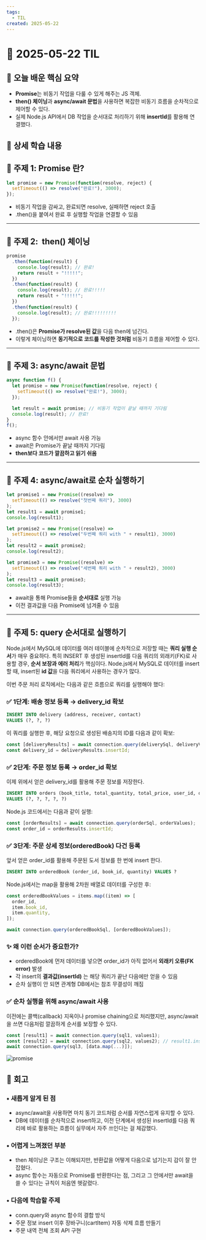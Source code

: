 ```yaml
---
tags:
  - TIL
created: 2025-05-22
---
```


# 📘 2025-05-22 TIL

## 📌 오늘 배운 핵심 요약
- **Promise**는 비동기 작업을 다룰 수 있게 해주는 JS 객체.
- **then() 체이닝**과 **async/await 문법**을 사용하면 복잡한 비동기 흐름을 순차적으로 제어할 수 있다.
- 실제 Node.js API에서 DB 작업을 순서대로 처리하기 위해 **insertId**를 활용해 연결했다.


## 🧠 상세 학습 내용

## 📍 주제 1: Promise 란?
```js
let promise = new Promise(function(resolve, reject) {
  setTimeout(() => resolve("완료!"), 3000);
});
```
- 비동기 작업을 감싸고, 완료되면 resolve, 실패하면 reject 호출
- .then()을 붙여서 완료 후 실행할 작업을 연결할 수 있음

----

## 📍 주제 2:  then() 체이닝
```js
promise
  .then(function(result) {
    console.log(result); // 완료!
    return result + "!!!!!";
  })
  .then(function(result) {
    console.log(result); // 완료!!!!!
    return result + "!!!!!";
  })
  .then(function(result) {
    console.log(result); // 완료!!!!!!!!! 
  });
```
- .then()은 **Promise가 resolve된 값**을 다음 then에 넘긴다.
- 이렇게 체이닝하면 **동기적으로 코드를 작성한 것처럼** 비동기 흐름을 제어할 수 있다.


---

## 📍 주제 3: async/await 문법
```js
async function f() {
  let promise = new Promise(function(resolve, reject) {
    setTimeout(() => resolve("완료!"), 3000);
  });

  let result = await promise; // 비동기 작업이 끝날 때까지 기다림
  console.log(result); // 완료!
}
f();
```
- async 함수 안에서만 await 사용 가능
- await은 Promise가 끝날 때까지 기다림
- **then보다 코드가 깔끔하고 읽기 쉬움**


---


## 📍 주제 4: async/await로 순차 실행하기
```js
let promise1 = new Promise((resolve) =>
  setTimeout(() => resolve("첫번째 쿼리"), 3000)
);
let result1 = await promise1;
console.log(result1);

let promise2 = new Promise((resolve) =>
  setTimeout(() => resolve("두번째 쿼리 with " + result1), 3000)
);
let result2 = await promise2;
console.log(result2);

let promise3 = new Promise((resolve) =>
  setTimeout(() => resolve("세번째 쿼리 with " + result2), 3000)
);
let result3 = await promise3;
console.log(result3);
```
- await을 통해 Promise들을 **순서대로** 실행 가능
- 이전 결과값을 다음 Promise에 넘겨줄 수 있음


---

## 📍 주제 5: query 순서대로 실행하기
Node.js에서 MySQL에 데이터를 여러 테이블에 순차적으로 저장할 때는 **쿼리 실행 순서**가 매우 중요하다. 특히 INSERT 후 생성된 insertId를 다음 쿼리의 외래키(FK)로 사용할 경우, **순서 보장과 에러 처리**가 핵심이다.
Node.js에서 MySQL로 데이터를 insert할 때, insert된 **id 값**을 다음 쿼리에서 사용하는 경우가 많다.

이번 주문 처리 로직에서는 다음과 같은 흐름으로 쿼리를 실행해야 했다:
### ✅ 1단계: 배송 정보 등록 → delivery_id 확보
```sql
INSERT INTO delivery (address, receiver, contact)
VALUES (?, ?, ?)
```

이 쿼리를 실행한 후, 해당 요청으로 생성된 배송지의 ID를 다음과 같이 확보:
```js
const [deliveryResults] = await connection.query(deliverySql, deliveryValues);
const delivery_id = deliveryResults.insertId;
```


### ✅ 2단계: 주문 정보 등록 → order_id 확보
이제 위에서 얻은 delivery_id를 활용해 주문 정보를 저장한다.
```sql
INSERT INTO orders (book_title, total_quantity, total_price, user_id, delivery_id)
VALUES (?, ?, ?, ?, ?)
```

Node.js 코드에서는 다음과 같이 실행:
```js
const [orderResults] = await connection.query(orderSql, orderValues);
const order_id = orderResults.insertId;
```


### ✅ 3단계: 주문 상세 정보(orderedBook) 다건 등록
앞서 얻은 order_id를 활용해 주문된 도서 정보를 한 번에 insert 한다.
```sql
INSERT INTO orderedBook (order_id, book_id, quantity) VALUES ?
```

Node.js에서는 map을 활용해 2차원 배열로 데이터를 구성한 후:
```js
const orderedBookValues = items.map((item) => [
  order_id,
  item.book_id,
  item.quantity,
]);

await connection.query(orderedBookSql, [orderedBookValues]);
```

### ✨ 왜 이런 순서가 중요한가?

- orderedBook에 먼저 데이터를 넣으면 order_id가 아직 없어서 **외래키 오류(FK error)** 발생
- 각 insert의 **결과값(insertId)** 는 해당 쿼리가 끝난 다음에만 얻을 수 있음
- 순차 실행이 안 되면 관계형 DB에서는 참조 무결성이 깨짐

### ✅ 순차 실행을 위해 async/await 사용
이전에는 콜백(callback) 지옥이나 promise chaining으로 처리했지만, async/await을 쓰면 다음처럼 깔끔하게 순서를 보장할 수 있다.

```js
const [result1] = await connection.query(sql1, values1);
const [result2] = await connection.query(sql2, values2); // result1.insertId 사용
await connection.query(sql3, [data.map(...)]);
```


![promise](https://seonohblog.netlify.app/assets/promise.png)


## 💭 회고

### • 새롭게 알게 된 점
- async/await을 사용하면 마치 동기 코드처럼 순서를 자연스럽게 유지할 수 있다.
- DB에 데이터를 순차적으로 insert하고, 이전 단계에서 생성된 insertId를 다음 쿼리에 바로 활용하는 흐름이 실무에서 자주 쓰인다는 걸 체감했다.

### • 어렵게 느껴졌던 부분
- then 체이닝은 구조는 이해되지만, 반환값을 어떻게 다음으로 넘기는지 감이 잘 안 잡혔다.
- async 함수는 자동으로 Promise를 반환한다는 점, 그리고 그 안에서만 await을 쓸 수 있다는 규칙이 처음엔 헷갈렸다.

### • 다음에 학습할 주제
- conn.query와 async 함수의 결합 방식
- 주문 정보 insert 이후 장바구니(cartItem) 자동 삭제 흐름 만들기
- 주문 내역 전체 조회 API 구현

